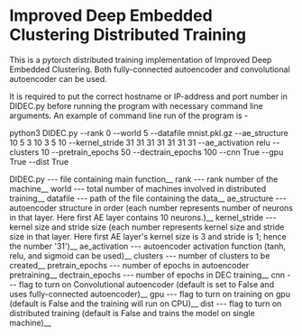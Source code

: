 # Improved Deep Embedded Clustering Distributed Training
This is a pytorch distributed training implementation of Improved Deep Embedded Clustering. Both fully-connected autoencoder and convolutional autoencoder can be used. 

It is required to put the correct hostname or IP-address and port number in DIDEC.py before running the program with necessary command line arguments. An example of command line run of the program is -

python3 DIDEC.py --rank 0 --world 5 --datafile mnist.pkl.gz --ae_structure 10 5 3 10 3 5 10 --kernel_stride 31 31 31 31 31 31 31  --ae_activation relu --clusters 10 --pretrain_epochs 50 --dectrain_epochs 100 --cnn True --gpu True --dist True

DIDEC.py        --- file containing main function__
rank            --- rank number of the machine__
world           --- total number of machines involved in distributed training__
datafile        --- path of the file containing the data__
ae_structure    --- autoencoder structure in order (each number represents number of neurons in that layer. Here first AE layer contains 10 neurons.)__
kernel_stride   --- kernel size and stride size (each number represents kernel size and stride size in that layer. Here first AE layer's kernel size is 3 and stride is 1; hence the number '31')__
ae_activation   --- autoencoder activation function (tanh, relu, and sigmoid can be used)__
clusters        --- number of clusters to be created__
pretrain_epochs --- number of epochs in autoencoder pretraining__
dectrain_epochs --- number of epochs in DEC training__
cnn             --- flag to turn on Convolutional autoencoder (default is set to False and uses fully-connected autoencoder)__
gpu             --- flag to turn on training on gpu (default is False and the training will run on CPU)__
dist            --- flag to turn on distributed training (default is False and trains the model on single machine)__
